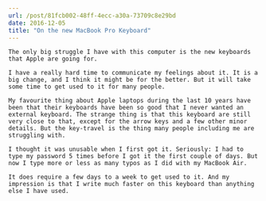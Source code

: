 ```yaml
---
url: /post/81fcb002-48ff-4ecc-a30a-73709c8e29bd
date: 2016-12-05
title: "On the new MacBook Pro Keyboard"
---
```


<div class="kg-card-markdown">

  <p>

    The only big struggle I have with this computer is the new keyboards that Apple are going for.

  </p>

  

  <p>

    I have a really hard time to communicate my feelings about it. It is a big change, and I think it might be for the better. But it will take some time to get used to it for many people.

  </p>

  

  <p>

    My favourite thing about Apple laptops during the last 10 years have been that their keyboards have been so good that I never wanted an external keyboard. The strange thing is that this keyboard are still very close to that, except for the arrow keys and a few other minor details. But the key-travel is the thing many people including me are struggling with.

  </p>

  

  <p>

    I thought it was unusable when I first got it. Seriously: I had to type my password 5 times before I got it the first couple of days. But now I type more or less as many typos as I did with my MacBook Air.

  </p>

  

  <p>

    It does require a few days to a week to get used to it. And my impression is that I write much faster on this keyboard than anything else I have used.

  </p>

</div>